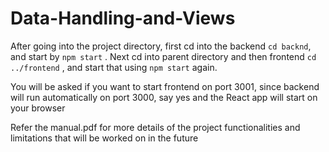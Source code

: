 # Data-Handling-and-Views

After going into the project directory, first cd into the backend
`cd backnd`,
and start by
`npm start` .
Next cd into parent directory and then frontend
`cd ../frontend` ,
and start that using
`npm start` again.

You will be asked if you want to start frontend on port 3001, since backend will run automatically on port 3000, say yes and the React app will start on your browser

Refer the manual.pdf for more details of the project functionalities and limitations that will be worked on in the future
